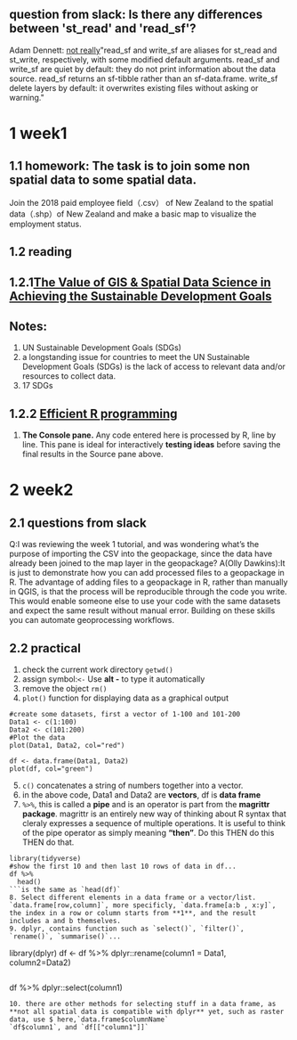 ## question from slack: Is there any differences between 'st_read' and 'read_sf'?

Adam Dennett: [not really](https://r-spatial.github.io/sf/reference/st_read.html)"read_sf and write_sf are aliases for st_read and st_write, respectively, with some modified default arguments. read_sf and write_sf are quiet by default: they do not print information about the data source. read_sf returns an sf-tibble rather than an sf-data.frame. write_sf delete layers by default: it overwrites existing files without asking or warning."

# 1 week1
## 1.1 homework: The task is to join some non spatial data to some spatial data.
Join the 2018 paid employee field（.csv） of New Zealand  to the spatial data（.shp）of New Zealand and make a basic map to visualize the employment status.

## 1.2 reading
## 1.2.1[The Value of GIS & Spatial Data Science in Achieving the Sustainable Development Goals](https://complexsystemstheory.net/2020/09/23/gis-and-the-sustainable-development-goals/)
## Notes: 
  1. UN Sustainable Development Goals (SDGs)
  2. a longstanding issue for countries to meet the UN Sustainable Development Goals (SDGs) is the lack of access to relevant data and/or resources to collect data.
  3. 17 SDGs

## 1.2.2 [Efficient R programming](https://csgillespie.github.io/efficientR/)
  1. **The Console pane.** Any code entered here is processed by R, line by line. This pane is ideal for interactively **testing ideas** before saving the final results in the Source pane above.



# 2 week2
## 2.1 questions from slack
Q:I was reviewing the week 1 tutorial, and was wondering what’s the purpose of importing the CSV into the geopackage, since the data have already been joined to the map layer in the geopackage?
A(Olly Dawkins):It is just to demonstrate how you can add processed files to a geopackage in R. The advantage of adding files to a geopackage in R, rather than manually in QGIS, is that the process will be reproducible through the code you write. This would enable someone else to use your code with the same datasets and expect the same result without manual error. Building on these skills you can automate geoprocessing workflows.

## 2.2 practical
1. check the current work directory `getwd()`
2. assign symbol:`<-` Use **alt -** to type it automatically
3. remove the object `rm()`
4.  `plot()` function for displaying data as a graphical output
```
#create some datasets, first a vector of 1-100 and 101-200
Data1 <- c(1:100)
Data2 <- c(101:200)
#Plot the data
plot(Data1, Data2, col="red")
```
```
df <- data.frame(Data1, Data2)
plot(df, col="green")
```
5. `c()` concatenates a string of numbers together into a vector.
6.  in the above code, Data1 and Data2 are **vectors**, df is **data frame**
7. `%>%`, this is called a **pipe** and is an operator is part from the **magrittr package**. magrittr is an entirely new way of thinking about R syntax that cleraly expresses a sequence of multiple operations. It is useful to think of the pipe operator as simply meaning **“then”**. Do this THEN do this THEN do that.
```
library(tidyverse)
#show the first 10 and then last 10 rows of data in df...
df %>%
  head()
```is the same as `head(df)`
8. Select different elements in a data frame or a vector/list. `data.frame[row,column]`, more specificly, `data.frame[a:b , x:y]`, the index in a row or column starts from **1**, and the result includes a and b themselves.
9. dplyr, contains function such as `select()`, `filter()`, `rename()`, `summarise()`...
```
library(dplyr)
df <- df %>%
  dplyr::rename(column1 = Data1, column2=Data2)
  ```
  ```
  df %>% 
  dplyr::select(column1)
  ```
10. there are other methods for selecting stuff in a data frame, as **not all spatial data is compatible with dplyr** yet, such as raster data, use $ here,`data.frame$columnName`
`df$column1`, and `df[["column1"]]`
